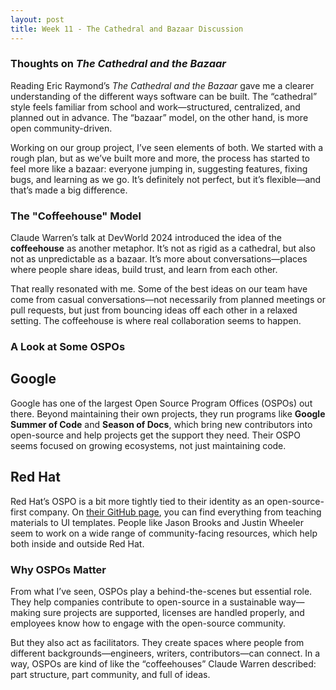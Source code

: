 ```yaml
---
layout: post
title: Week 11 - The Cathedral and Bazaar Discussion
---
```


### Thoughts on *The Cathedral and the Bazaar*

Reading Eric Raymond’s *The Cathedral and the Bazaar* gave me a clearer understanding of the different ways software can be built. The “cathedral” style feels familiar from school and work—structured, centralized, and planned out in advance. The “bazaar” model, on the other hand, is more open community-driven.

Working on our group project, I’ve seen elements of both. We started with a rough plan, but as we’ve built more and more, the process has started to feel more like a bazaar: everyone jumping in, suggesting features, fixing bugs, and learning as we go. It’s definitely not perfect, but it’s flexible—and that’s made a big difference.

<!--more-->

### The "Coffeehouse" Model

Claude Warren’s talk at DevWorld 2024 introduced the idea of the **coffeehouse** as another metaphor. It’s not as rigid as a cathedral, but also not as unpredictable as a bazaar. It’s more about conversations—places where people share ideas, build trust, and learn from each other.

That really resonated with me. Some of the best ideas on our team have come from casual conversations—not necessarily from planned meetings or pull requests, but just from bouncing ideas off each other in a relaxed setting. The coffeehouse is where real collaboration seems to happen.

### A Look at Some OSPOs

## Google

Google has one of the largest Open Source Program Offices (OSPOs) out there. Beyond maintaining their own projects, they run programs like **Google Summer of Code** and **Season of Docs**, which bring new contributors into open-source and help projects get the support they need. Their OSPO seems focused on growing ecosystems, not just maintaining code.

## Red Hat

Red Hat’s OSPO is a bit more tightly tied to their identity as an open-source-first company. On [their GitHub page](https://github.com/OSAS), you can find everything from teaching materials to UI templates. People like Jason Brooks and Justin Wheeler seem to work on a wide range of community-facing resources, which help both inside and outside Red Hat.

### Why OSPOs Matter

From what I’ve seen, OSPOs play a behind-the-scenes but essential role. They help companies contribute to open-source in a sustainable way—making sure projects are supported, licenses are handled properly, and employees know how to engage with the open-source community.

But they also act as facilitators. They create spaces where people from different backgrounds—engineers, writers, contributors—can connect. In a way, OSPOs are kind of like the “coffeehouses” Claude Warren described: part structure, part community, and full of ideas.
